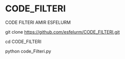 # CODE_FILTERI
CODE FILTERI AMIR ESFELURM

git clone https://github.com/esfelurm/CODE_FILTERI.git

cd CODE_FILTERI

python code_Filteri.py
